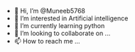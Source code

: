 - 👋 Hi, I’m @Muneeb5768
- 👀 I’m interested in Artificial intelligence 
- 🌱 I’m currently learning python 
- 💞️ I’m looking to collaborate on ...
- 📫 How to reach me ...

<!---
Muneeb5768/Muneeb5768 is a ✨ special ✨ repository because its `README.md` (this file) appears on your GitHub profile.
You can click the Preview link to take a look at your changes.
--->
